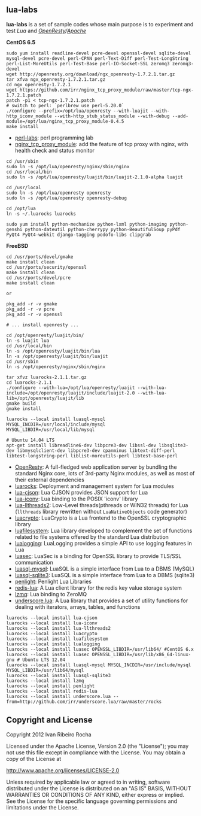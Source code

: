 lua-labs
-----------

**lua-labs**  is a set of sample codes whose main purpose is to experiment and test *Lua* and *[OpenResty]/[Apache]*

**CentOS 6.5**
```shell
sudo yum install readline-devel pcre-devel openssl-devel sqlite-devel mysql-devel pcre-devel perl-CPAN perl-Text-Diff perl-Test-LongString perl-List-MoreUtils perl-Test-Base perl-IO-Socket-SSL zeromq3 zeromq3-devel
wget http://openresty.org/download/ngx_openresty-1.7.2.1.tar.gz
tar xfva ngx_openresty-1.7.2.1.tar.gz
cd ngx_openresty-1.7.2.1
wget https://github.com/irr/nginx_tcp_proxy_module/raw/master/tcp-ngx-1.7.2.1.patch
patch -p1 < tcp-ngx-1.7.2.1.patch
# switch to perl: `perlbrew use perl-5.20.0`
./configure --prefix=/opt/lua/openresty --with-luajit --with-http_iconv_module --with-http_stub_status_module --with-debug --add-module=/opt/lua/nginx_tcp_proxy_module-0.4.5
make install
```

* [perl-labs]: perl programming lab
* [nginx_tcp_proxy_module]: add the feature of tcp proxy with nginx, with health check and status monitor

```shell
cd /usr/sbin
sudo ln -s /opt/lua/openresty/nginx/sbin/nginx
cd /usr/local/bin
sudo ln -s /opt/lua/openresty/luajit/bin/luajit-2.1.0-alpha luajit

cd /usr/local
sudo ln -s /opt/lua/openresty openresty
sudo ln -s /opt/lua/openresty openresty-debug

cd /opt/lua
ln -s ~/.luarocks luarocks
```

```shell
sudo yum install python-mechanize python-lxml python-imaging python-genshi python-dateutil python-cherrypy python-BeautifulSoup pyPdf PyQt4 PyQt4-webkit django-tagging podofo-libs clipgrab
```

**FreeBSD**
```shell
cd /usr/ports/devel/gmake
make install clean
cd /usr/ports/security/openssl
make install clean
cd /usr/ports/devel/pcre
make install clean

or

pkg_add -r -v gmake
pkg_add -r -v pcre
pkg_add -r -v openssl

# ... install openresty ...
```

```shell
cd /opt/openresty/luajit/bin/
ln -s luajit lua
cd /usr/local/bin
ln -s /opt/openresty/luajit/bin/lua
ln -s /opt/openresty/luajit/bin/luajit
cd /usr/sbin
ln -s /opt/openresty/nginx/sbin/nginx
```

```shell
tar xfvz luarocks-2.1.1.tar.gz
cd luarocks-2.1.1
./configure --with-lua=/opt/lua/openresty/luajit --with-lua-include=/opt/openresty/luajit/include/luajit-2.0 --with-lua-lib=/opt/openresty/luajit/lib
gmake build
gmake install
```

```shell
luarocks --local install luasql-mysql MYSQL_INCDIR=/usr/local/include/mysql MYSQL_LIBDIR=/usr/local/lib/mysql
```

```shell
# Ubuntu 14.04 LTS
apt-get install libreadline6-dev libpcre3-dev libssl-dev libsqlite3-dev libmysqlclient-dev libpcre3-dev cpanminus libtext-diff-perl libtest-longstring-perl liblist-moreutils-perl libtest-base-perl
```

* [OpenResty]: A full-fledged web application server by bundling the standard Nginx core, lots of 3rd-party Nginx modules, as well as most of their external dependencies
* [luarocks]: Deployment and management system for Lua modules
* [lua-cjson]: Lua CJSON provides JSON support for Lua
* [lua-iconv]: Lua binding to the POSIX 'iconv' library
* [lua-llthreads2]: Low-Level threads(pthreads or WIN32 threads) for Lua (`llthreads` library rewritten without `LuaNativeObjects` code generator)
* [luacrypto]: LuaCrypto is a Lua frontend to the OpenSSL cryptographic library
* [luafilesystem]: Lua library developed to complement the set of functions related to file systems offered by the standard Lua distribution 
* [lualogging]: LuaLogging provides a simple API to use logging features in Lua
* [luasec]: LuaSec is a binding for OpenSSL library to provide TLS/SSL communication
* [luasql-mysql]: LuaSQL is a simple interface from Lua to a DBMS (MySQL)
* [luasql-sqlite3]: LuaSQL is a simple interface from Lua to a DBMS (sqlite3)
* [penlight]: Penlight Lua Libraries
* [redis-lua]: A Lua client library for the redis key value storage system
* [lzmq]: Lua binding to ZeroMQ
* [underscore.lua]: A Lua library that provides a set of utility functions for dealing with iterators, arrays, tables, and functions

```shell
luarocks --local install lua-cjson
luarocks --local install lua-iconv
luarocks --local install lua-llthreads2
luarocks --local install luacrypto
luarocks --local install luafilesystem
luarocks --local install lualogging
luarocks --local install luasec OPENSSL_LIBDIR=/usr/lib64/ #CentOS 6.x
luarocks --local install luasec OPENSSL_LIBDIR=/usr/lib/x86_64-linux-gnu # Ubuntu LTS 12.04
luarocks --local install luasql-mysql MYSQL_INCDIR=/usr/include/mysql MYSQL_LIBDIR=/usr/lib64/mysql
luarocks --local install luasql-sqlite3
luarocks --local install lzmq
luarocks --local install penlight
luarocks --local install redis-lua
luarocks --local install underscore.lua --from=http://github.com/irr/underscore.lua/raw/master/rocks
```

Copyright and License
---------------------
Copyright 2012 Ivan Ribeiro Rocha

Licensed under the Apache License, Version 2.0 (the "License");
you may not use this file except in compliance with the License.
You may obtain a copy of the License at

   http://www.apache.org/licenses/LICENSE-2.0

Unless required by applicable law or agreed to in writing, software
distributed under the License is distributed on an "AS IS" BASIS,
WITHOUT WARRANTIES OR CONDITIONS OF ANY KIND, either express or implied.
See the License for the specific language governing permissions and
limitations under the License.

[Apache]: http://httpd.apache.org/dev/devnotes.html
[OpenResty]: http://openresty.org/
[LuaJIT]: http://luajit.org/
[nginx_tcp_proxy_module]: https://github.com/irr/nginx_tcp_proxy_module
[perl-labs]: https://github.com/irr/perl-labs
[lua-cjson]: http://www.kyne.com.au/~mark/software/lua-cjson.php
[lua-iconv]: http://luaforge.net/projects/lua-iconv/
[lua-llthreads2]: https://github.com/moteus/lua-llthreads2
[luacrypto]: http://luacrypto.luaforge.net/manual.html
[luafilesystem]: https://github.com/keplerproject/luafilesystem
[lualogging]: http://www.keplerproject.org/lualogging/
[luarocks]: http://luarocks.org/entcp-ngx-1.4.3.6
[luasec]: https://github.com/brunoos/luasec
[luasql-mysql]: http://www.keplerproject.org/luasql/
[luasql-sqlite3]: http://www.keplerproject.org/luasql/
[lzmq]: https://github.com/zeromq/lzmq
[penlight]: http://stevedonovan.github.io/Penlight/
[redis-lua]: http://github.com/nrk/redis-lua
[underscore.lua]: https://github.com/irr/underscore.lua

